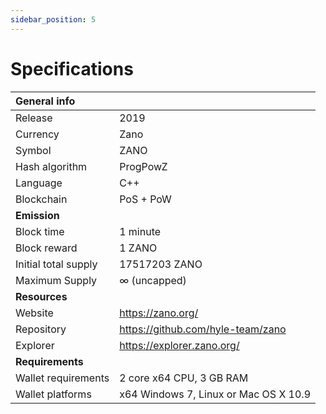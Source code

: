 ```yaml
---
sidebar_position: 5
---
```


# Specifications

| General info         |                                       |
| :------------------- | ------------------------------------- |
| Release              | 2019                                  |
| Currency             | Zano                                  |
| Symbol               | ZANO                                  |
| Hash algorithm       | ProgPowZ                              |
| Language             | C++                                   |
| Blockchain           | PoS + PoW                             |
| **Emission**         |                                       |
| Block time           | 1 minute                              |
| Block reward         | 1 ZANO                                |
| Initial total supply | 17517203 ZANO                         |
| Maximum Supply       | ∞ (uncapped)                          |
| **Resources**        |                                       |
| Website              | https://zano.org/                     |
| Repository           | https://github.com/hyle-team/zano     |
| Explorer             | https://explorer.zano.org/            |
| **Requirements**     |                                       |
| Wallet requirements  | 2 core x64 CPU, 3 GB RAM              |
| Wallet platforms     | x64 Windows 7, Linux or Mac OS X 10.9 |
